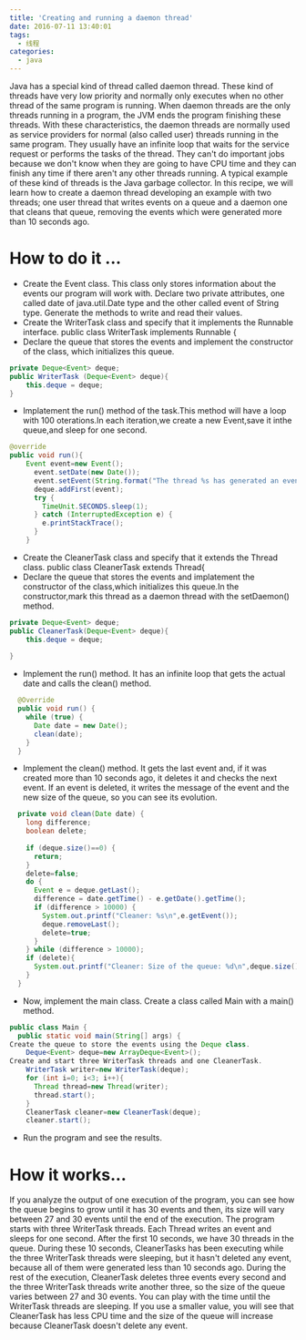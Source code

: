 ```yaml
---
title: 'Creating and running a daemon thread'
date: 2016-07-11 13:40:01
tags: 
  - 线程
categories: 
  - java
---
```



Java has a special kind of thread called daemon thread. These kind of threads have very low priority and normally only executes when no other thread of the same program is running. When daemon threads are the only threads running in a program, the JVM ends the program finishing these threads.
With these characteristics, the daemon threads are normally used as service providers for normal (also called user) threads running in the same program. They usually have an infinite loop that waits for the service request or performs the tasks of the thread. They can't do important jobs because we don't know when they are going to have CPU time and they can finish any time if there aren't any other threads running. A typical example of these kind of threads is the Java garbage collector.
In this recipe, we will learn how to create a daemon thread developing an example with two threads; one user thread that writes events on a queue and a daemon one that cleans that queue, removing the events which were generated more than 10 seconds ago.
# How to do it ...
- Create the Event class. This class only stores information about the events our program will work with. Declare two private attributes, one called date of java.util.Date type and the other called event of String type. Generate the methods to write and read their values.
- Create the WriterTask class and specify that it implements the Runnable interface.
public class WriterTask implements Runnable {
- Declare the queue that stores the events and implement the constructor of the class, which initializes this queue.
```java
private Deque<Event> deque;
public WriterTask (Deque<Event> deque){
    this.deque = deque;  
}
```
- Implatement the run() method of the task.This method will have a loop with 100 oterations.In each iteration,we create a new Event,save it inthe queue,and sleep for one second.
```java
@override
public void run(){
    Event event=new Event();
      event.setDate(new Date());
      event.setEvent(String.format("The thread %s has generated an event",Thread.currentThread().getId()));
      deque.addFirst(event);
      try {
        TimeUnit.SECONDS.sleep(1);
      } catch (InterruptedException e) {
        e.printStackTrace();
      }
    }
```
- Create the CleanerTask class and specify that it extends the Thread class.
    public class CleanerTask extends Thread{
- Declare the queue that stores the events and implatement the constructor of the class,which initializes this queue.In the constructor,mark this thread as a daemon thread with the setDaemon() method.
```java
private Deque<Event> deque;
public CleanerTask(Deque<Event> deque){
    this.deque = deque;
    
}
```
- Implement the run() method. It has an infinite loop that gets the actual date and calls the clean() method.
```java
  @Override
  public void run() {
    while (true) {
      Date date = new Date();
      clean(date);
    }      
  }
```
- Implement the clean() method. It gets the last event and, if it was created more than 10 seconds ago, it deletes it and checks the next event. If an event is deleted, it writes the message of the event and the new size of the queue, so you can see its evolution.
```java
  private void clean(Date date) {
    long difference;
    boolean delete;
    
    if (deque.size()==0) {
      return;
    }
    delete=false;
    do {
      Event e = deque.getLast();
      difference = date.getTime() - e.getDate().getTime();
      if (difference > 10000) {
        System.out.printf("Cleaner: %s\n",e.getEvent());
        deque.removeLast();
        delete=true;
      }  
    } while (difference > 10000);
    if (delete){
      System.out.printf("Cleaner: Size of the queue: %d\n",deque.size());
    }
  }
```
- Now, implement the main class. Create a class called Main with a main() method.
```java
public class Main {
  public static void main(String[] args) {
Create the queue to store the events using the Deque class.
    Deque<Event> deque=new ArrayDeque<Event>();
Create and start three WriterTask threads and one CleanerTask.
    WriterTask writer=new WriterTask(deque);
    for (int i=0; i<3; i++){
      Thread thread=new Thread(writer);
      thread.start();
    }
    CleanerTask cleaner=new CleanerTask(deque);
    cleaner.start();
```
- Run the program and see the results.

# How it works...
If you analyze the output of one execution of the program, you can see how the queue begins to grow until it has 30 events and then, its size will vary between 27 and 30 events until the end of the execution.
The program starts with three WriterTask threads. Each Thread writes an event and sleeps for one second. After the first 10 seconds, we have 30 threads in the queue. During these 10 seconds, CleanerTasks has been executing while the three WriterTask threads were sleeping, but it hasn't deleted any event, because all of them were generated less than 10 seconds ago. During the rest of the execution, CleanerTask deletes three events every second and the three WriterTask threads write another three, so the size of the queue varies between 27 and 30 events.
You can play with the time until the WriterTask threads are sleeping. If you use a smaller value, you will see that CleanerTask has less CPU time and the size of the queue will increase because CleanerTask doesn't delete any event.